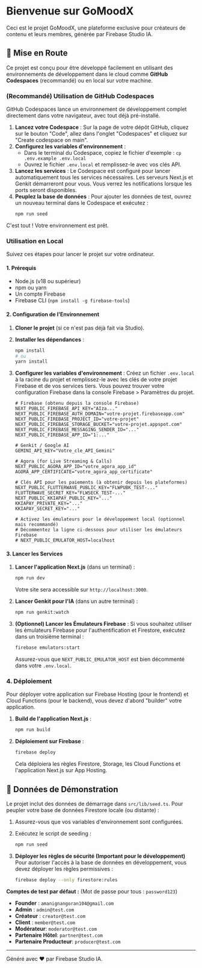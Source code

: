 # Bienvenue sur GoMoodX

Ceci est le projet GoMoodX, une plateforme exclusive pour créateurs de contenu et leurs membres, générée par Firebase Studio IA.

## 🚀 Mise en Route

Ce projet est conçu pour être développé facilement en utilisant des environnements de développement dans le cloud comme **GitHub Codespaces** (recommandé) ou en local sur votre machine.

### (Recommandé) Utilisation de GitHub Codespaces

GitHub Codespaces lance un environnement de développement complet directement dans votre navigateur, avec tout déjà pré-installé.

1.  **Lancez votre Codespace** : Sur la page de votre dépôt GitHub, cliquez sur le bouton "Code", allez dans l'onglet "Codespaces" et cliquez sur "Create codespace on main".
2.  **Configurez les variables d'environnement** :
    *   Dans le terminal du Codespace, copiez le fichier d'exemple : `cp .env.example .env.local`
    *   Ouvrez le fichier `.env.local` et remplissez-le avec vos clés API.
3.  **Lancez les services** : Le Codespace est configuré pour lancer automatiquement tous les services nécessaires. Les serveurs Next.js et Genkit démarreront pour vous. Vous verrez les notifications lorsque les ports seront disponibles.
4.  **Peuplez la base de données** : Pour ajouter les données de test, ouvrez un nouveau terminal dans le Codespace et exécutez :
    ```bash
    npm run seed
    ```

C'est tout ! Votre environnement est prêt.

### Utilisation en Local

Suivez ces étapes pour lancer le projet sur votre ordinateur.

#### 1. Prérequis

- Node.js (v18 ou supérieur)
- npm ou yarn
- Un compte Firebase
- Firebase CLI (`npm install -g firebase-tools`)

#### 2. Configuration de l'Environnement

1.  **Cloner le projet** (si ce n'est pas déjà fait via Studio).
2.  **Installer les dépendances** :
    ```bash
    npm install
    # ou
    yarn install
    ```
3.  **Configurer les variables d'environnement** :
    Créez un fichier `.env.local` à la racine du projet et remplissez-le avec les clés de votre projet Firebase et de vos services tiers. Vous pouvez trouver votre configuration Firebase dans la console Firebase > Paramètres du projet.

    ```env
    # Firebase (obtenu depuis la console Firebase)
    NEXT_PUBLIC_FIREBASE_API_KEY="AIza..."
    NEXT_PUBLIC_FIREBASE_AUTH_DOMAIN="votre-projet.firebaseapp.com"
    NEXT_PUBLIC_FIREBASE_PROJECT_ID="votre-projet"
    NEXT_PUBLIC_FIREBASE_STORAGE_BUCKET="votre-projet.appspot.com"
    NEXT_PUBLIC_FIREBASE_MESSAGING_SENDER_ID="..."
    NEXT_PUBLIC_FIREBASE_APP_ID="1:..."

    # Genkit / Google AI
    GEMINI_API_KEY="Votre_cle_API_Gemini"
    
    # Agora (for Live Streaming & Calls)
    NEXT_PUBLIC_AGORA_APP_ID="votre_agora_app_id"
    AGORA_APP_CERTIFICATE="votre_agora_app_certificate"

    # Clés API pour les paiements (à obtenir depuis les plateformes)
    NEXT_PUBLIC_FLUTTERWAVE_PUBLIC_KEY="FLWPUBK_TEST-..."
    FLUTTERWAVE_SECRET_KEY="FLWSECK_TEST-..."
    NEXT_PUBLIC_KKIAPAY_PUBLIC_KEY="..."
    KKIAPAY_PRIVATE_KEY="..."
    KKIAPAY_SECRET_KEY="..."

    # Activez les émulateurs pour le développement local (optionnel mais recommandé)
    # Décommentez la ligne ci-dessous pour utiliser les émulateurs Firebase
    # NEXT_PUBLIC_EMULATOR_HOST=localhost
    ```

#### 3. Lancer les Services

1.  **Lancer l'application Next.js** (dans un terminal) :
    ```bash
    npm run dev
    ```
    Votre site sera accessible sur `http://localhost:3000`.

2.  **Lancer Genkit pour l'IA** (dans un autre terminal) :
    ```bash
    npm run genkit:watch
    ```

3.  **(Optionnel) Lancer les Émulateurs Firebase** :
    Si vous souhaitez utiliser les émulateurs Firebase pour l'authentification et Firestore, exécutez dans un troisième terminal :
    ```bash
    firebase emulators:start
    ```
    Assurez-vous que `NEXT_PUBLIC_EMULATOR_HOST` est bien décommenté dans votre `.env.local`.

### 4. Déploiement

Pour déployer votre application sur Firebase Hosting (pour le frontend) et Cloud Functions (pour le backend), vous devez d'abord "builder" votre application.

1.  **Build de l'application Next.js** :
    ```bash
    npm run build
    ```
2.  **Déploiement sur Firebase** :
    ```bash
    firebase deploy
    ```
    Cela déploiera les règles Firestore, Storage, les Cloud Functions et l'application Next.js sur App Hosting.

## 📝 Données de Démonstration

Le projet inclut des données de démarrage dans `src/lib/seed.ts`. Pour peupler votre base de données Firestore locale (ou distante) :

1.  Assurez-vous que vos variables d'environnement sont configurées.
2.  Exécutez le script de seeding :
    ```bash
    npm run seed
    ```
    
3. **Déployer les règles de sécurité (Important pour le développement)**
   Pour autoriser l'accès à la base de données en développement, vous devez déployer les règles permissives :
   ```bash
   firebase deploy --only firestore:rules
   ```

**Comptes de test par défaut :** (Mot de passe pour tous : `password123`)
-   **Founder** : `amanignangoran104@gmail.com`
-   **Admin** : `admin@test.com`
-   **Créateur** : `creator@test.com`
-   **Client** : `member@test.com`
-   **Modérateur**: `moderator@test.com`
-   **Partenaire Hôtel**: `partner@test.com`
-   **Partenaire Producteur**: `producer@test.com`

---
Généré avec ❤️ par Firebase Studio IA.
